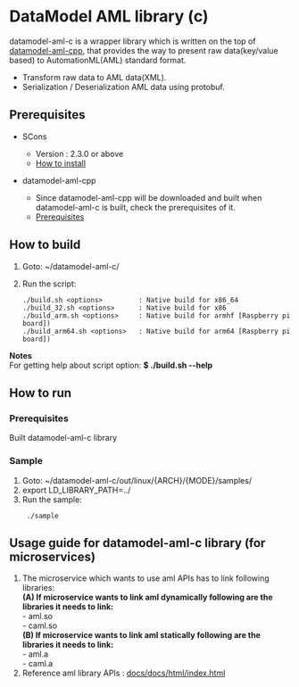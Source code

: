 # DataModel AML library (c)




datamodel-aml-c is a wrapper library which is written on the top of [datamodel-aml-cpp](https://github.sec.samsung.net/RS7-EdgeComputing/datamodel-aml-cpp), that provides the way to present raw data(key/value based) to AutomationML(AML) standard format.
 - Transform raw data to AML data(XML).
 - Serialization / Deserialization AML data using protobuf.


## Prerequisites ##
- SCons
  - Version : 2.3.0 or above
  - [How to install](http://scons.org/doc/2.3.0/HTML/scons-user/c95.html)

- datamodel-aml-cpp
  - Since datamodel-aml-cpp will be downloaded and built when datamodel-aml-c is built, check the prerequisites of it.
  - [Prerequisites](https://github.sec.samsung.net/RS7-EdgeComputing/datamodel-aml-cpp)

## How to build ##
1. Goto: ~/datamodel-aml-c/
2. Run the script:

   ```
   ./build.sh <options>         : Native build for x86_64
   ./build_32.sh <options>      : Native build for x86
   ./build_arm.sh <options>     : Native build for armhf [Raspberry pi board])
   ./build_arm64.sh <options>   : Native build for arm64 [Raspberry pi board])
   ```
**Notes** </br>
For getting help about script option: **$ ./build.sh --help** </br>


## How to run ##

### Prerequisites ###
 Built datamodel-aml-c library

### Sample ###
1. Goto: ~/datamodel-aml-c/out/linux/{ARCH}/{MODE}/samples/
2. export LD_LIBRARY_PATH=../
3. Run the sample:
    ```
     ./sample
    ```

## Usage guide for datamodel-aml-c library (for microservices)

1. The microservice which wants to use aml APIs has to link following libraries:</br>
   **(A) If microservice wants to link aml dynamically following are the libraries it needs to link:**</br>
        - aml.so</br>
        - caml.so</br>
   **(B) If microservice wants to link aml statically following are the libraries it needs to link:**</br>
        - aml.a</br>
        - caml.a</br>
2. Reference aml library APIs : [docs/docs/html/index.html](docs/docs/html/index.html)


</br></br>